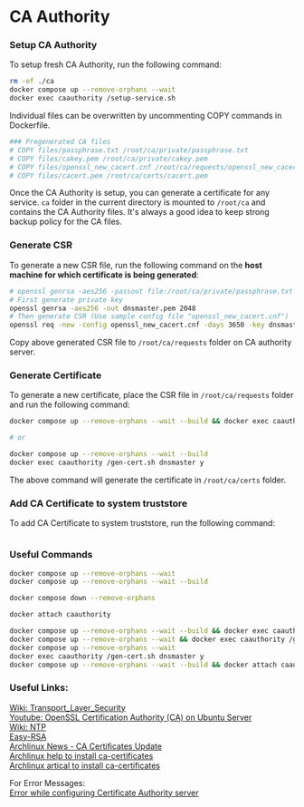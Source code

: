 # CA Authority


### Setup CA Authority
To setup fresh CA Authority, run the following command:

```bash
rm -ef ./ca
docker compose up --remove-orphans --wait
docker exec caauthority /setup-service.sh
```

Individual files can be overwritten by uncommenting COPY commands in Dockerfile.
```Dockerfile
### Pregenerated CA files
# COPY files/passphrase.txt /root/ca/private/passphrase.txt
# COPY files/cakey.pem /root/ca/private/cakey.pem
# COPY files/openssl_new_cacert.cnf /root/ca/requests/openssl_new_cacert.cnf
# COPY files/cacert.pem /root/ca/certs/cacert.pem
```

Once the CA Authority is setup, you can generate a certificate for any service. `ca` folder in the current directory is mounted to `/root/ca` and contains the CA Authority files. It's always a good idea to keep strong backup policy for the CA files.


### Generate CSR
To generate a new CSR file, run the following command on the **host machine for which certificate is being generated**:

```bash
# openssl genrsa -aes256 -passout file:/root/ca/private/passphrase.txt -out /root/ca/private/cakey.pem 4096
# First generate private key
openssl genrsa -aes256 -out dnsmaster.pem 2048
# Then generate CSR (Use sample config file "openssl_new_cacert.cnf")
openssl req -new -config openssl_new_cacert.cnf -days 3650 -key dnsmaster.pem -out dnsmaster.csr
```
Copy above generated CSR file to `/root/ca/requests` folder on CA authority server.


### Generate Certificate
To generate a new certificate, place the CSR file in `/root/ca/requests` folder and run the following command:

```bash
docker compose up --remove-orphans --wait --build && docker exec caauthority /gen-cert.sh dnsmaster y

# or 

docker compose up --remove-orphans --wait --build 
docker exec caauthority /gen-cert.sh dnsmaster y

```

The above command will generate the certificate in `/root/ca/certs` folder.


### Add CA Certificate to system truststore
To add CA Certificate to system truststore, run the following command:

```bash
```



### Useful Commands

```bash
docker compose up --remove-orphans --wait
docker compose up --remove-orphans --wait --build
```

```bash
docker compose down --remove-orphans
```

```bash
docker attach caauthority
```

```bash
docker compose up --remove-orphans --wait --build && docker exec caauthority /setup-service.sh
docker compose up --remove-orphans --wait && docker exec caauthority /gen-cert.sh
docker compose up --remove-orphans --wait
docker exec caauthority /gen-cert.sh dnsmaster y
docker compose up --remove-orphans --wait --build && docker attach caauthority
```


### Useful Links:
[Wiki: Transport_Layer_Security](https://wiki.archlinux.org/title/Transport_Layer_Security)  
[Youtube: OpenSSL Certification Authority (CA) on Ubuntu Server](https://www.youtube.com/watch?v=oCl0gzLPPMI)  
[Wiki: NTP](https://wiki.archlinux.org/title/Network_Time_Protocol_daemon)  
[Easy-RSA](https://wiki.archlinux.org/title/Easy-RSA)  
[Archlinux News - CA Certificates Update](https://archlinux.org/news/ca-certificates-update/)  
[Archlinux help to install ca-certificates](https://unix.stackexchange.com/questions/373492/installing-certificates-on-arch)  
[Archlinux artical to install ca-certificates](https://wiki.archlinux.org/title/User:Grawity/Adding_a_trusted_CA_certificate)  

For Error Messages:  
[Error while configuring Certificate Authority server](https://groups.google.com/g/vglug/c/us3f5Ac-jaU)  